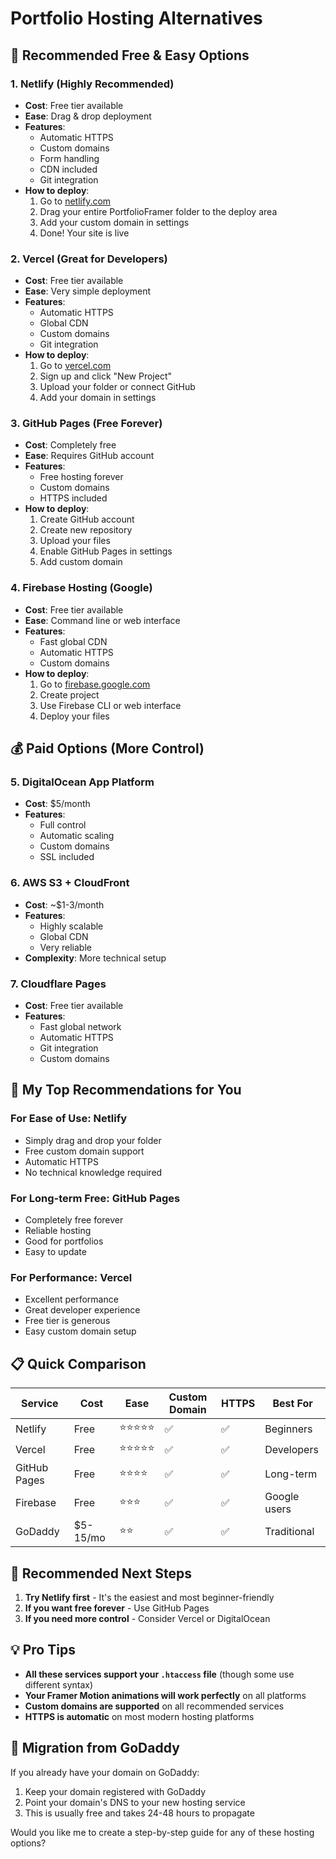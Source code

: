 # Portfolio Hosting Alternatives

## 🚀 **Recommended Free & Easy Options**

### 1. **Netlify** (Highly Recommended)
- **Cost**: Free tier available
- **Ease**: Drag & drop deployment
- **Features**: 
  - Automatic HTTPS
  - Custom domains
  - Form handling
  - CDN included
  - Git integration
- **How to deploy**:
  1. Go to [netlify.com](https://netlify.com)
  2. Drag your entire PortfolioFramer folder to the deploy area
  3. Add your custom domain in settings
  4. Done! Your site is live

### 2. **Vercel** (Great for Developers)
- **Cost**: Free tier available
- **Ease**: Very simple deployment
- **Features**:
  - Automatic HTTPS
  - Global CDN
  - Custom domains
  - Git integration
- **How to deploy**:
  1. Go to [vercel.com](https://vercel.com)
  2. Sign up and click "New Project"
  3. Upload your folder or connect GitHub
  4. Add your domain in settings

### 3. **GitHub Pages** (Free Forever)
- **Cost**: Completely free
- **Ease**: Requires GitHub account
- **Features**:
  - Free hosting forever
  - Custom domains
  - HTTPS included
- **How to deploy**:
  1. Create GitHub account
  2. Create new repository
  3. Upload your files
  4. Enable GitHub Pages in settings
  5. Add custom domain

### 4. **Firebase Hosting** (Google)
- **Cost**: Free tier available
- **Ease**: Command line or web interface
- **Features**:
  - Fast global CDN
  - Automatic HTTPS
  - Custom domains
- **How to deploy**:
  1. Go to [firebase.google.com](https://firebase.google.com)
  2. Create project
  3. Use Firebase CLI or web interface
  4. Deploy your files

## 💰 **Paid Options (More Control)**

### 5. **DigitalOcean App Platform**
- **Cost**: $5/month
- **Features**: 
  - Full control
  - Automatic scaling
  - Custom domains
  - SSL included

### 6. **AWS S3 + CloudFront**
- **Cost**: ~$1-3/month
- **Features**:
  - Highly scalable
  - Global CDN
  - Very reliable
- **Complexity**: More technical setup

### 7. **Cloudflare Pages**
- **Cost**: Free tier available
- **Features**:
  - Fast global network
  - Automatic HTTPS
  - Git integration
  - Custom domains

## 🎯 **My Top Recommendations for You**

### **For Ease of Use**: Netlify
- Simply drag and drop your folder
- Free custom domain support
- Automatic HTTPS
- No technical knowledge required

### **For Long-term Free**: GitHub Pages
- Completely free forever
- Reliable hosting
- Good for portfolios
- Easy to update

### **For Performance**: Vercel
- Excellent performance
- Great developer experience
- Free tier is generous
- Easy custom domain setup

## 📋 **Quick Comparison**

| Service | Cost | Ease | Custom Domain | HTTPS | Best For |
|---------|------|------|---------------|-------|----------|
| Netlify | Free | ⭐⭐⭐⭐⭐ | ✅ | ✅ | Beginners |
| Vercel | Free | ⭐⭐⭐⭐⭐ | ✅ | ✅ | Developers |
| GitHub Pages | Free | ⭐⭐⭐⭐ | ✅ | ✅ | Long-term |
| Firebase | Free | ⭐⭐⭐ | ✅ | ✅ | Google users |
| GoDaddy | $5-15/mo | ⭐⭐ | ✅ | ✅ | Traditional |

## 🚀 **Recommended Next Steps**

1. **Try Netlify first** - It's the easiest and most beginner-friendly
2. **If you want free forever** - Use GitHub Pages
3. **If you need more control** - Consider Vercel or DigitalOcean

## 💡 **Pro Tips**

- **All these services support your `.htaccess` file** (though some use different syntax)
- **Your Framer Motion animations will work perfectly** on all platforms
- **Custom domains are supported** on all recommended services
- **HTTPS is automatic** on most modern hosting platforms

## 🔧 **Migration from GoDaddy**

If you already have your domain on GoDaddy:
1. Keep your domain registered with GoDaddy
2. Point your domain's DNS to your new hosting service
3. This is usually free and takes 24-48 hours to propagate

Would you like me to create a step-by-step guide for any of these hosting options?
